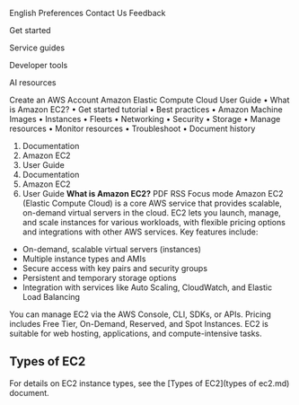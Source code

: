 
English
Preferences 
Contact Us
Feedback
 

Get started


Service guides


Developer tools


AI resources

 
Create an AWS Account
Amazon Elastic Compute Cloud
User Guide
•	What is Amazon EC2?
•	Get started tutorial
•	Best practices
•	Amazon Machine Images
•	Instances
•	Fleets
•	Networking
•	Security
•	Storage
•	Manage resources
•	Monitor resources
•	Troubleshoot
•	Document history
1.	Documentation
2.	Amazon EC2
3.	User Guide
1.	Documentation
2.	Amazon EC2
3.	User Guide
**What is Amazon EC2?**
 PDF
 RSS
Focus mode
Amazon EC2 (Elastic Compute Cloud) is a core AWS service that provides scalable, on-demand virtual servers in the cloud. EC2 lets you launch, manage, and scale instances for various workloads, with flexible pricing options and integrations with other AWS services. Key features include:

- On-demand, scalable virtual servers (instances)
- Multiple instance types and AMIs
- Secure access with key pairs and security groups
- Persistent and temporary storage options
- Integration with services like Auto Scaling, CloudWatch, and Elastic Load Balancing

You can manage EC2 via the AWS Console, CLI, SDKs, or APIs. Pricing includes Free Tier, On-Demand, Reserved, and Spot Instances. EC2 is suitable for web hosting, applications, and compute-intensive tasks.

## Types of EC2

For details on EC2 instance types, see the [Types of EC2](types of ec2.md) document.

